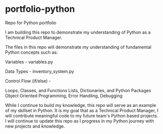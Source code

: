 # portfolio-python
Repo for Python portfolio

I am building this repo to demonstrate my understanding of Python as a Technical Product Manager. 

The files in this repo will demonstrate my understanding of fundamental Python concepts such as:

Variables - variables.py

Data Types - inventory_system.py

Control Flow (if/else) - 

Loops, Classes, and Functions
Lists, Dictionaries, and Python Packages
Object Oriented Programming, Error Handling, Debugging

While I continue to build my knowledge, this repo will serve as an example of my skillset in Python. 
It is my goal that as a Technical Product Manager, I will contribute meaningful code to my future team's Python based projects.
I will continue to update this repo as I progress in my Python journey with new projects and knowledge.
